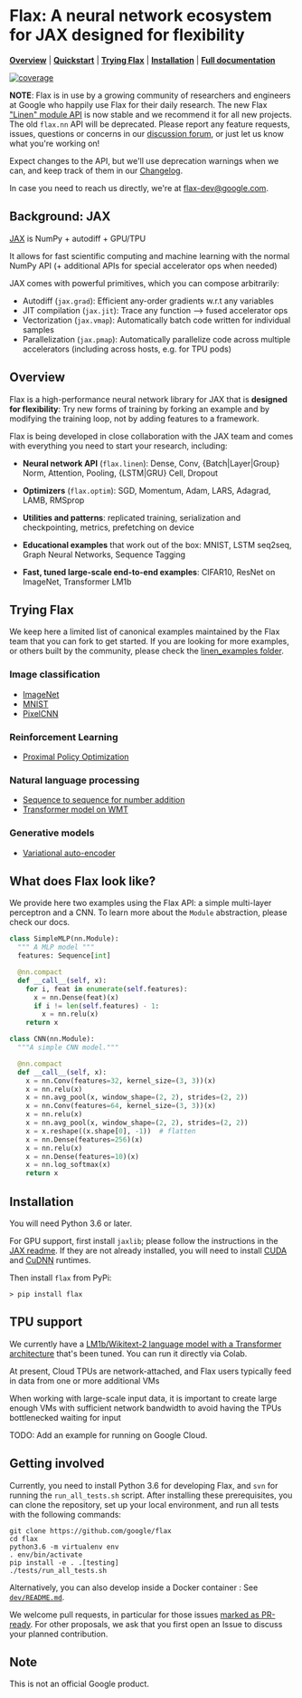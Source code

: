 # Flax: A neural network ecosystem for JAX designed for flexibility

[**Overview**](#overview)
| [**Quickstart**](#quickstart)
| [**Trying Flax**](#trying-flax)
| [**Installation**](#installation)
| [**Full documentation**](https://flax.readthedocs.io/)


[![coverage](https://badgen.net/codecov/c/github/google/flax)](https://codecov.io/github/google/flax)

**NOTE**: Flax is in use by a growing community
of researchers and engineers at Google who happily use Flax for their
daily research. The new Flax ["Linen" module API](https://github.com/google/flax/tree/master/flax/linen) is now stable and we recommend it for all new projects. The old `flax.nn` API will be deprecated. Please report
any feature requests, issues, questions or concerns in our 
[discussion forum](https://github.com/google/flax/discussions), or just let us know 
what you're working on!

Expect changes to the
API, but we'll use deprecation warnings when we can, and keep
track of them in our [Changelog](CHANGELOG.md).

In case you need to reach us directly, we're at flax-dev@google.com.

## Background: JAX

[JAX](https://github.com/google/jax) is NumPy + autodiff + GPU/TPU

It allows for fast scientific computing and machine learning
with the normal NumPy API
(+ additional APIs for special accelerator ops when needed)

JAX comes with powerful primitives, which you can compose arbitrarily:

* Autodiff (`jax.grad`): Efficient any-order gradients w.r.t any variables
* JIT compilation (`jax.jit`): Trace any function ⟶ fused accelerator ops
* Vectorization (`jax.vmap`): Automatically batch code written for individual samples
* Parallelization (`jax.pmap`): Automatically parallelize code across multiple accelerators (including across hosts, e.g. for TPU pods)

## Overview
Flax is a high-performance neural network library for
JAX that is **designed for flexibility**:
Try new forms of training by forking an example and by modifying the training
loop, not by adding features to a framework.

Flax is being developed in close collaboration with the JAX team and 
comes with everything you need to start your research, including:

* **Neural network API** (`flax.linen`): Dense, Conv, {Batch|Layer|Group} Norm, Attention, Pooling, {LSTM|GRU} Cell, Dropout

* **Optimizers** (`flax.optim`): SGD, Momentum, Adam, LARS, Adagrad, LAMB, RMSprop

* **Utilities and patterns**: replicated training, serialization and checkpointing, metrics, prefetching on device

* **Educational examples** that work out of the box: MNIST, LSTM seq2seq, Graph Neural Networks, Sequence Tagging

* **Fast, tuned large-scale end-to-end examples**: CIFAR10, ResNet on ImageNet, Transformer LM1b

## Trying Flax

We keep here a limited list of canonical examples maintained by the Flax team that you can fork to get started. If you are looking for more examples, or others built by the community, please check the [linen_examples folder](linen_examples/).

### Image classification

* [ImageNet](linen_examples/imagenet/)
* [MNIST](linen_examples/mnist/)
* [PixelCNN](linen_examples/pixelcnn/)

### Reinforcement Learning

* [Proximal Policy Optimization](linen_examples/ppo/)

### Natural language processing

* [Sequence to sequence for number addition](linen_examples/seq2seq/)
* [Transformer model on WMT](linen_examples/wmt/)

### Generative models

* [Variational auto-encoder](linen_examples/vae/)


## What does Flax look like?

We provide here two examples using the Flax API: a simple multi-layer perceptron and a CNN. To learn more about the `Module` abstraction, please check our docs.

```py
class SimpleMLP(nn.Module):
  """ A MLP model """
  features: Sequence[int]

  @nn.compact
  def __call__(self, x):
    for i, feat in enumerate(self.features):
      x = nn.Dense(feat)(x)
      if i != len(self.features) - 1:
        x = nn.relu(x)
    return x
```

```py
class CNN(nn.Module):
  """A simple CNN model."""

  @nn.compact
  def __call__(self, x):
    x = nn.Conv(features=32, kernel_size=(3, 3))(x)
    x = nn.relu(x)
    x = nn.avg_pool(x, window_shape=(2, 2), strides=(2, 2))
    x = nn.Conv(features=64, kernel_size=(3, 3))(x)
    x = nn.relu(x)
    x = nn.avg_pool(x, window_shape=(2, 2), strides=(2, 2))
    x = x.reshape((x.shape[0], -1))  # flatten
    x = nn.Dense(features=256)(x)
    x = nn.relu(x)
    x = nn.Dense(features=10)(x)
    x = nn.log_softmax(x)
    return x
```

## Installation

You will need Python 3.6 or later.

For GPU support, first install `jaxlib`; please follow the
instructions in the [JAX
readme](https://github.com/google/jax/blob/master/README.md).  If they
are not already installed, you will need to install
[CUDA](https://developer.nvidia.com/cuda-downloads) and
[CuDNN](https://developer.nvidia.com/cudnn) runtimes.

Then install `flax` from PyPi:

```
> pip install flax
```

## TPU support

We currently have a [LM1b/Wikitext-2 language model with a Transformer architecture](https://colab.research.google.com/github/google/flax/blob/master/examples/lm1b/Colab_Language_Model.ipynb)
that's been tuned. You can run it directly via Colab.

At present, Cloud TPUs are network-attached, and Flax users typically feed in data from one or more additional VMs

When working with large-scale input data, it is important to create large enough VMs with sufficient network bandwidth to avoid having the TPUs bottlenecked waiting for input

TODO: Add an example for running on Google Cloud.

## Getting involved

Currently, you need to install Python 3.6 for developing Flax, and `svn` for running the `run_all_tests.sh` script. After installing these prerequisites, you can clone the repository, set up your local environment, and run all tests with the following commands:

```
git clone https://github.com/google/flax
cd flax
python3.6 -m virtualenv env
. env/bin/activate
pip install -e . .[testing]
./tests/run_all_tests.sh
```

Alternatively, you can also develop inside a Docker container : See [`dev/README.md`](dev/README.md).

We welcome pull requests, in particular for those issues [marked as PR-ready](https://github.com/google/flax/issues?q=is%3Aopen+is%3Aissue+label%3A%22Status%3A+pull+requests+welcome%22). For other proposals, we ask that you first open an Issue to discuss your planned contribution.

## Note

This is not an official Google product.
